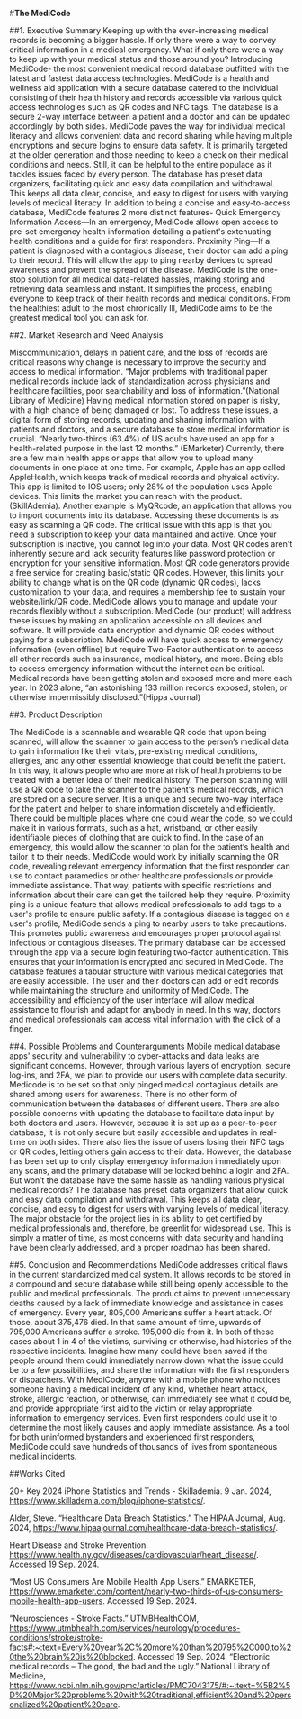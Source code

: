 #**The MediCode**

##1. Executive Summary 
Keeping up with the ever-increasing medical records is becoming a bigger hassle. If only there were a way to convey critical information in a medical emergency. What if only there were a way to keep up with your medical status and those around you? Introducing MediCode- the most convenient medical record database outfitted with the latest and fastest data access technologies.
MediCode is a health and wellness aid application with a secure database catered to the individual consisting of their health history and records accessible via various quick access technologies such as QR codes and NFC tags. The database is a secure 2-way interface between a patient and a doctor and can be updated accordingly by both sides. MediCode paves the way for individual medical literacy and allows convenient data and record sharing while having multiple encryptions and secure logins to ensure data safety. It is primarily targeted at the older generation and those needing to keep a check on their medical conditions and needs. Still, it can be helpful to the entire populace as it tackles issues faced by every person.
The database has preset data organizers, facilitating quick and easy data compilation and withdrawal. This keeps all data clear, concise, and easy to digest for users with varying levels of medical literacy.
In addition to being a concise and easy-to-access database, MediCode features 2 more distinct features-
Quick Emergency Information Access—In an emergency, MediCode allows open access to pre-set emergency health information detailing a patient's extenuating health conditions and a guide for first responders. 
Proximity Ping—If a patient is diagnosed with a contagious disease, their doctor can add a ping to their record. This will allow the app to ping nearby devices to spread awareness and prevent the spread of the disease.
MediCode is the one-stop solution for all medical data-related hassles, making storing and retrieving data seamless and instant. It simplifies the process, enabling everyone to keep track of their health records and medical conditions.  From the healthiest adult to the most chronically Ill, MediCode aims to be the greatest medical tool you can ask for.


##2. Market Research and Need Analysis

Miscommunication, delays in patient care, and the loss of records are critical reasons why change is necessary to improve the security and access to medical information.  “Major problems with traditional paper medical records include lack of standardization across physicians and healthcare facilities, poor searchability and loss of information.”(National Library of Medicine)   Having medical information stored on paper is risky, with a high chance of being damaged or lost.  To address these issues, a digital form of storing records, updating and sharing information with patients and doctors, and a secure database to store medical information is crucial. 
“Nearly two-thirds (63.4%) of US adults have used an app for a health-related purpose in the last 12 months.” (EMarketer) Currently, there are a few main health apps or apps that allow you to upload many documents in one place at one time.  For example, Apple has an app called AppleHealth, which keeps track of medical records and physical activity.  This app is limited to IOS users; only 28% of the population uses Apple devices.  This limits the market you can reach with the product. (SkillAdemia). 
Another example is MyQRcode, an application that allows you to import documents into its database. Accessing these documents is as easy as scanning a QR code. The critical issue with this app is that you need a subscription to keep your data maintained and active. Once your subscription is inactive, you cannot log into your data. Most QR codes aren't inherently secure and lack security features like password protection or encryption for your sensitive information.
Most QR code generators provide a free service for creating basic/static QR codes. However, this limits your ability to change what is on the QR code (dynamic QR codes), lacks customization to your data, and requires a membership fee to sustain your website/link/QR code. MediCode allows you to manage and update your records flexibly without a subscription.
MediCode (our product) will address these issues by making an application accessible on all devices and software. It will provide data encryption and dynamic QR codes without paying for a subscription. MediCode will have quick access to emergency information (even offline) but require Two-Factor authentication to access all other records such as insurance, medical history, and more.  Being able to access emergency information without the internet can be critical.  Medical records have been getting stolen and exposed more and more each year.  In 2023 alone, “an astonishing 133 million records exposed, stolen, or otherwise impermissibly disclosed.”(Hippa Journal) 


##3. Product Description

The MediCode is a scannable and wearable QR code that upon being scanned, will allow the scanner to gain access to the person’s medical data to gain information like their vitals, pre-existing medical conditions, allergies, and any other essential knowledge that could benefit the patient.  In this way, it allows people who are more at risk of health problems to be treated with a better idea of their medical history. The person scanning will use a QR code to take the scanner to the patient's medical records, which are stored on a secure server. It is a unique and secure two-way interface for the patient and helper to share information discretely and efficiently.
There could be multiple places where one could wear the code, so we could make it in various formats, such as a hat, wristband, or other easily identifiable pieces of clothing that are quick to find. In the case of an emergency, this would allow the scanner to plan for the patient’s health and tailor it to their needs.
MediCode would work by initially scanning the QR code, revealing relevant emergency information that the first responder can use to contact paramedics or other healthcare professionals or provide immediate assistance. That way, patients with specific restrictions and information about their care can get the tailored help they require. 
Proximity ping is a unique feature that allows medical professionals to add tags to a user's profile to ensure public safety. If a contagious disease is tagged on a user's profile, MediCode sends a ping to nearby users to take precautions.  This promotes public awareness and encourages proper protocol against infectious or contagious diseases. 
The primary database can be accessed through the app via a secure login featuring two-factor authentication.  This ensures that your information is encrypted and secured in MediCode.  The database features a tabular structure with various medical categories that are easily accessible.  The user and their doctors can add or edit records while maintaining the structure and uniformity of MediCode.  The accessibility and efficiency of the user interface will allow medical assistance to flourish and adapt for anybody in need. In this way, doctors and medical professionals can access vital information with the click of a finger.

##4. Possible Problems and Counterarguments
Mobile medical database apps' security and vulnerability to cyber-attacks and data leaks are significant concerns. However, through various layers of encryption, secure log-ins, and 2FA, we plan to provide our users with complete data security. Medicode is to be set so that only pinged medical contagious details are shared among users for awareness. There is no other form of communication between the databases of different users. 
There are also possible concerns with updating the database to facilitate data input by both doctors and users. However, because it is set up as a peer-to-peer database, it is not only secure but easily accessible and updates in real-time on both sides.
There also lies the issue of users losing their NFC tags or QR codes, letting others gain access to their data. However, the database has been set up to only display emergency information immediately upon any scans, and the primary database will be locked behind a login and 2FA.
But won’t the database have the same hassle as handling various physical medical records? The database has preset data organizers that allow quick and easy data compilation and withdrawal. This keeps all data clear, concise, and easy to digest for users with varying levels of medical literacy.
The major obstacle for the project lies in its ability to get certified by medical professionals and, therefore, be greenlit for widespread use. This is simply a matter of time, as most concerns with data security and handling have been clearly addressed, and a proper roadmap has been shared.

##5. Conclusion and Recommendations
MediCode addresses critical flaws in the current standardized medical system. It allows records to be stored in a compound and secure database while still being openly accessible to the public and medical professionals. The product aims to prevent unnecessary deaths caused by a lack of immediate knowledge and assistance in cases of emergency.
Every year, 805,000 Americans suffer a heart attack. Of those, about 375,476 died. In that same amount of time, upwards of 795,000 Americans suffer a stroke. 195,000 die from it. In both of these cases about 1 in 4 of the victims, surviving or otherwise,  had histories of the respective incidents. Imagine how many could have been saved if the people around them could immediately narrow down what the issue could be to a few possibilities, and share the information with the first responders or dispatchers.
With MediCode, anyone with a mobile phone who notices someone having a medical incident of any kind, whether heart attack, stroke, allergic reaction, or otherwise, can immediately see what it could be, and provide appropriate first aid to the victim or relay appropriate information to emergency services. Even first responders could use it to determine the most likely causes and apply immediate assistance.  As a tool for both uninformed bystanders and experienced first responders, MediCode could save hundreds of thousands of lives from spontaneous medical incidents.




##Works Cited

20+ Key 2024 iPhone Statistics and Trends - Skillademia. 9 Jan. 2024, https://www.skillademia.com/blog/iphone-statistics/.

Alder, Steve. “Healthcare Data Breach Statistics.” The HIPAA Journal, Aug. 2024, https://www.hipaajournal.com/healthcare-data-breach-statistics/.

Heart Disease and Stroke Prevention. https://www.health.ny.gov/diseases/cardiovascular/heart_disease/. Accessed 19 Sep. 2024.

“Most US Consumers Are Mobile Health App Users.” EMARKETER, https://www.emarketer.com/content/nearly-two-thirds-of-us-consumers-mobile-health-app-users. Accessed 19 Sep. 2024.

“Neurosciences - Stroke Facts.” UTMBHealthCOM, https://www.utmbhealth.com/services/neurology/procedures-conditions/stroke/stroke-facts#:~:text=Every%20year%2C%20more%20than%20795%2C000,to%20the%20brain%20is%20blocked. Accessed 19 Sep. 2024.
“Electronic medical records – The good, the bad and the ugly.” National Library of Medicine,
https://www.ncbi.nlm.nih.gov/pmc/articles/PMC7043175/#:~:text=%5B2%5D%20Major%20problems%20with%20traditional,efficient%20and%20personalized%20patient%20care.








